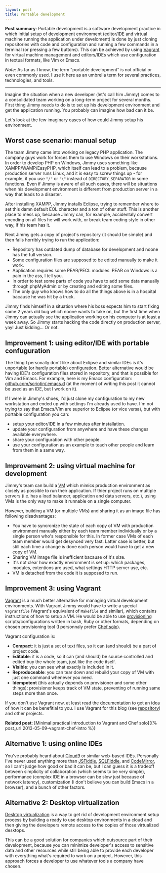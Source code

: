 ```yaml
---
layout: post
title: Portable development
---
```


**Post summary**: Portable development is a software development practice in which initial setup of development environment (editor/IDE and virtual machine running the application under develoment) is done by just cloning repositories with code and configuration and running a few commands in a terminal (or pressing a few buttons). This can be achieved by using [Vagrant][vagrant] for virtual machine management and editors/IDEs which use configuration in textual formats, like Vim or Emacs.

*Note*: As far as I know, the term "portable development" is not official or even commonly used. I use it here as an umbrella term for several practices, technologies, and tools.

----

Imagine the situation when a new developer (let's call him Jimmy) comes to a consolidated team working on a long-term project for several months. First thing Jimmy needs to do is to set up his development environment and get the application running. You probably can imagine how bad can it be.

Let's look at the few imaginary cases of how could Jimmy setup his environment.

## Worst case scenario: manual setup

The team Jimmy came into working on legacy PHP application. The company guys work for forces them to use Windows on their workstations. In order to develop PHP on Windows, Jimmy uses something like XAMPP/WAMP/EasyPHP, which itself can lead to a problem, because production server runs Linux, and it is easy to screw things up - for example, if you use `"/"` or `"\"` instead of `DIRECTORY_SEPARATOR` in some functions. Even if Jimmy is aware of all such cases, there will be situations when his development environment is different from production server in a way that leads to a disaster.

After installing XAMPP, Jimmy installs Eclipse, trying to remember where to set this damn default EOL character and a ton of other stuff. This is another place to mess up, because Jimmy can, for example, accidentaly convert encoding on all files he will work with, or break team coding style in other way, if his team has it.

Next Jimmy gets a copy of project's repository (it should be simple) and then fails horribly trying to run the application:

- Repository has outdated dump of database for development and noone has the full version.
- Some configuration files are supposed to be edited manually to make it work.
- Application requires some PEAR/PECL modules. PEAR on Windows is a pain in the ass, I tell you.
- In order to test some parts of code you have to add some data manually through phpMyAdmin or by creating and editing some files.
- The only guy who knows how to do all the things above is in a hospital bacause he was hit by a truck.

Jimmy finds himself in a situation where his boss expects him to start fixing some 2 years old bug which noone wants to take on, but the first time when Jimmy can actually see the application working on his computer is at least a week away. So Jimmy starts hacking the code directly on production server, yay! Just kidding... Or not.

## Improvement 1: using editor/IDE with portable confuguration

The thing I personally don't like about Eclipse and similar IDEs is it's unportable (or hardly portable) configuration. Better alternative would be having IDE's configuration files stored in repository, and that is possible for Vim and Emacs. For example, here is my Emacs configuration: [github.com/scriptin/.emacs.d](https://github.com/scriptin/.emacs.d) (at the moment of writing this post it cannot be used as an IDE, but I work on it).

If I were in Jimmy's shoes, I'd just clone my configuration to my new workstation and ended up with settings I'm already used to have. I'm not trying to say that Emacs/Vim are superior to Eclipse (or vice versa), but with portable configuration you can:

- setup your editor/IDE in a few minutes after installation.
- update your configuration from anywhere and have these changes available everywhere.
- share your configuration with other people.
- use your configuration as an example to teach other people and learn from them in a same way.

## Improvement 2: using virtual machine for development

Jimmy's team can build a <acronym title="Virtual Machine">VM</acronym> which mimics production environment as closely as possible to run their application. If thier project runs on multiple servers (i.e. has a load balancer, application and data servers, etc.), using VMs is the only way to make it runnable on a single computer.

However, building a VM (or multiple VMs) and sharing it as an image file has following disadvantages:

- You have to syncronize the state of each copy of VM with production environment manually either by each team member individually or by a single person who's responsible for this. In former case VMs of each team member would get desynced very fast. Latter case is better, but still each time a change is done each person would have to get a new copy of VM.
- Sharing VM image file is inefficient bacause of it's size.
- It's not clear how exactly environment is set up: which packages, modules, extentions are used, what settings HTTP server use, etc.
- VM is detached from the code it is supposed to run.

## Improvement 3: using Vagrant

[Vagrant][vagrant] is a much better alternative for managing virtual development environments. With Vagrant Jimmy would have to write a special `Vagrantfile` (Vagrant's equivalent of `Makefile` and similar), which contains instructions of how to setup a VM. He would be able to use [provisioning](http://docs.vagrantup.com/v2/provisioning/index.html) scripts/configurations written in bash, Ruby or other formats, depending on chosen provisioning tool (I personnaly prefer [Chef solo](http://docs.vagrantup.com/v2/provisioning/chef_solo.html)).

Vagrant configuration is:

- **Compact**: it is just a set of text files, so it can (and should) be a part of project code.
- **Editable**: it is a code, so it can (and should) be source controlled and edited buy the whole team, just like the code itself.
- **Visible**: you can see what exactly is included in it.
- **Reproduceable**: you can tear down and rebuild your copy of VM with just one command whenever you need.
- **Idempotent** (this actually depends on provisioner and some other things): provisioner keeps track of VM state, preventing of running same steps more than once.

If you don't use Vagrant now, at least read the [documentation][vagrant_docs] to get an idea of how it can be benefitial to you. I use Vagrant for this blog (see [repository](https://github.com/scriptin/scriptin.github.io)) and other projects.

**Related post**: [Minimal practical introduction to Vagrant and Chef solo]({% post_url 2013-05-09-vagrant-chef-intro %})

[vagrant]: http://vagrantup.com
[vagrant_docs]: http://docs.vagrantup.com/v2/

## Alternative 1: using online IDEs

You've probably heard about [Cloud9][] or similar web-based IDEs. Personally I've never used anything more than [JSFiddle][], [SQLFiddle][], and [CodeMirror][], so I can't judge how good or bad it can be, but I can guess it is a tradeoff between simplicity of collaboration (which seems to be very simple), performance (complex IDE in a browser can be slow just because of network latency), customization (I don't believe you can build Emacs in a browser), and a bunch of other factors.

[Cloud9]: https://c9.io/
[JSFiddle]: http://jsfiddle.net/
[SQLFiddle]: http://sqlfiddle.com/
[CodeMirror]: http://codemirror.net/

## Alternative 2: Desktop virtualization

[Desktop virtualization](http://en.wikipedia.org/wiki/Desktop_virtualization) is a way to get rid of development environment setup process by building a ready to use desktop environments in a cloud and then giving the developers remote access to the copies of those virtualized desktops.

This can be a good solution for companies which outsource part of their development, because you can minimize developer's access to sensitive data and other resources while still being able to provide each developer with everything what's required to work on a project. However, this approach forces a developer to use whatever tools a company have chosen.

